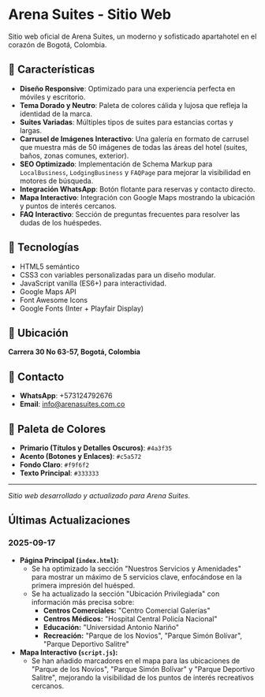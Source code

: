 # Arena Suites - Sitio Web

Sitio web oficial de Arena Suites, un moderno y sofisticado apartahotel en el corazón de Bogotá, Colombia.

## 🏨 Características

- **Diseño Responsive**: Optimizado para una experiencia perfecta en móviles y escritorio.
- **Tema Dorado y Neutro**: Paleta de colores cálida y lujosa que refleja la identidad de la marca.
- **Suites Variadas**: Múltiples tipos de suites para estancias cortas y largas.
- **Carrusel de Imágenes Interactivo**: Una galería en formato de carrusel que muestra más de 50 imágenes de todas las áreas del hotel (suites, baños, zonas comunes, exterior).
- **SEO Optimizado**: Implementación de Schema Markup para `LocalBusiness`, `LodgingBusiness` y `FAQPage` para mejorar la visibilidad en motores de búsqueda.
- **Integración WhatsApp**: Botón flotante para reservas y contacto directo.
- **Mapa Interactivo**: Integración con Google Maps mostrando la ubicación y puntos de interés cercanos.
- **FAQ Interactivo**: Sección de preguntas frecuentes para resolver las dudas de los huéspedes.

## 🚀 Tecnologías

- HTML5 semántico
- CSS3 con variables personalizadas para un diseño modular.
- JavaScript vanilla (ES6+) para interactividad.
- Google Maps API
- Font Awesome Icons
- Google Fonts (Inter + Playfair Display)

## 📍 Ubicación

**Carrera 30 No 63-57, Bogotá, Colombia**

## 📱 Contacto

- **WhatsApp**: +573124792676
- **Email**: info@arenasuites.com.co

## 🎨 Paleta de Colores

- **Primario (Títulos y Detalles Oscuros)**: `#4a3f35`
- **Acento (Botones y Enlaces)**: `#c5a572`
- **Fondo Claro**: `#f9f6f2`
- **Texto Principal**: `#333333`

---

*Sitio web desarrollado y actualizado para Arena Suites.*

## Últimas Actualizaciones

### 2025-09-17

*   **Página Principal (`index.html`):**
    *   Se ha optimizado la sección "Nuestros Servicios y Amenidades" para mostrar un máximo de 5 servicios clave, enfocándose en la primera impresión del huésped.
    *   Se ha actualizado la sección "Ubicación Privilegiada" con información más precisa sobre:
        *   **Centros Comerciales:** "Centro Comercial Galerías"
        *   **Centros Médicos:** "Hospital Central Policía Nacional"
        *   **Educación:** "Universidad Antonio Nariño"
        *   **Recreación:** "Parque de los Novios", "Parque Simón Bolívar", "Parque Deportivo Salitre"
*   **Mapa Interactivo (`script.js`):**
    *   Se han añadido marcadores en el mapa para las ubicaciones de "Parque de los Novios", "Parque Simón Bolívar" y "Parque Deportivo Salitre", mejorando la visibilidad de los puntos de interés recreativos cercanos.
